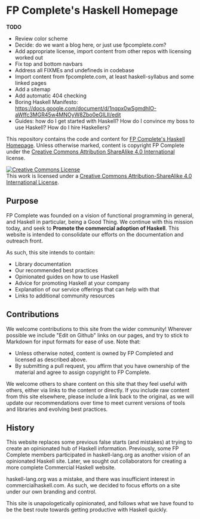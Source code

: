 # FP Complete's Haskell Homepage

**TODO**

* Review color scheme
* Decide: do we want a blog here, or just use fpcomplete.com?
* Add appropriate license, import content from other repos with licensing worked out
* Fix top and bottom navbars
* Address all FIXMEs and undefineds in codebase
* Import content from fpcomplete.com, at least haskell-syllabus and some linked pages
* Add a sitemap
* Add automatic 404 checking
* Boring Haskell Manifesto: https://docs.google.com/document/d/1nqpx0wSgmdhIO-aWffc3MGR45w4MNOyW8Zbo0eGILII/edit
* Guides: how do I get started with Haskell? How do I convince my boss to use Haskell? How do I hire Haskellers?

This repository contains the code and content for [FP Complete's
Haskell Homepage](https://haskell.fpcomplete.com/). Unless otherwise
marked, content is copyright FP Complete under the [Creative Commons
Attribution ShareAlike 4.0
International](http://creativecommons.org/licenses/by-sa/4.0/)
license.

<a rel="license" href="http://creativecommons.org/licenses/by-sa/4.0/"><img alt="Creative Commons License" style="border-width:0" src="https://i.creativecommons.org/l/by-sa/4.0/88x31.png" /></a><br />This work is licensed under a <a rel="license" href="http://creativecommons.org/licenses/by-sa/4.0/">Creative Commons Attribution-ShareAlike 4.0 International License</a>.

## Purpose

FP Complete was founded on a vision of functional programming in
general, and Haskell in particular, being a Good Thing. We continue
with this mission today, and seek to __Promote the commercial adoption
of Haskell__. This website is intended to consolidate our efforts on
the documentation and outreach front.

As such, this site intends to contain:

* Library documentation
* Our recommended best practices
* Opinionated guides on how to use Haskell
* Advice for promoting Haskell at your company
* Explanation of our service offerings that can help with that
* Links to additional community resources

## Contributions

We welcome contributions to this site from the wider community!
Wherever possible we include "Edit on Github" links on our pages, and
try to stick to Markdown for input formats for ease of use. Note that:

* Unless otherwise noted, content is owned by FP Completed and
  licensed as described above.
* By submitting a pull request, you affirm that you have ownership of
  the material and agree to assign copyright to FP Complete.

We welcome others to share content on this site that they feel useful
with others, either via links to the content or directly. If you
include raw content from this site elsewhere, please include a link
back to the original, as we will update our recommendations over time
to meet current versions of tools and libraries and evolving best
practices.

## History

This website replaces some previous false starts (and mistakes) at trying to create an opinionated hub of Haskell information. Previously, some FP Complete members participated in haskell-lang.org as another vision of an opinionated Haskell site. Later, we sought out collaborators for creating a more complete Commercial Haskell website.

haskell-lang.org was a mistake, and there was insufficient interest in
commercialhaskell.com. As such, we decided to focus efforts on a site
under our own branding and control.

This site is unapologetically opinionated, and follows what we have
found to be the best route towards getting productive with Haskell
quickly.
